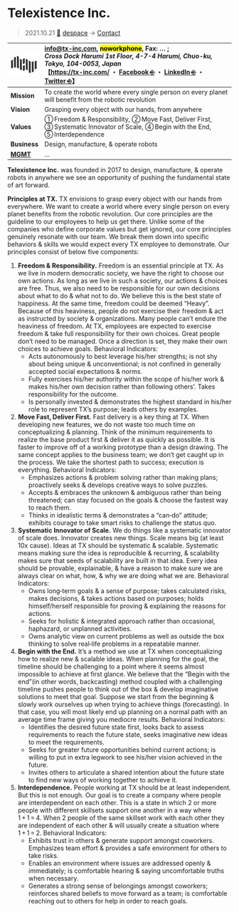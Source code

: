 # Telexistence Inc.
> 2021.10.21 [🚀](../../index/index.md) [despace](../index.md) → [Contact](../contact.md)

|[![](../f/con/t/telexistence_inc_logo1_thumb.jpg)](../f/con/t/telexistence_inc_logo1.png)|<info@tx-inc.com>, <mark>noworkphone</mark>, Fax: … ;<br> *Cross Dock Harumi 1st Floor, 4-7-4 Harumi, Chuo-ku, Tokyo, 104-0053, Japan*<br> 【<https://tx-inc.com/> ・ [Facebook ⎆](https://www.facebook.com/telexistence) ・ [LinkedIn ⎆](https://www.linkedin.com/company/telexistenceinc/) ・ [Twitter ⎆](https://twitter.com/telexistenceinc)】|
|:--|:--|
|**Mission**|To create the world where every single person on every planet will benefit from the robotic revolution|
|**Vision**|Grasping every object with our hands, from anywhere|
|**Values**|➀ Freedom & Responsibility, ➁ Move Fast, Deliver First, ➂ Systematic Innovator of Scale, ➃ Begin with the End, ➄ Interdependence|
|**Business**|Design, manufacture, & operate robots|
|**[MGMT](../mgmt.md)**|…|

**Telexistence Inc.** was founded in 2017 to design, manufacture, & operate robots in anywhere we see an opportunity of pushing the fundamental state of art forward.

<p style="page-break-after:always"> </p>

**Principles at TX.** TX envisions to grasp every object with our hands from everywhere. We want to create a world where every single person on every planet benefits from the robotic revolution. Our core principles are the guideline to our employees to help us get there. Unlike some of the companies who define corporate values but get ignored, our core principles genuinely resonate with our team. We break them down into specific behaviors & skills we would expect every TX employee to demonstrate. Our principles consist of below five components:

   1. **Freedom & Responsibility.** Freedom is an essential principle at TX. As we live in modern democratic society, we have the right to choose our own actions. As long as we live in such a society, our actions & choices are free. Thus, we also need to be responsible for our own decisions about what to do & what not to do. We believe this is the best state of happiness. At the same time, freedom could be deemed “Heavy”. Because of this heaviness, people do not exercise their freedom & act as instructed by society & organizations. Many people can’t endure the heaviness of freedom. At TX, employees are expected to exercise freedom & take full responsibility for their own choices. Great people don’t need to be managed. Once a direction is set, they make their own choices to achieve goals. Behavioral Indicators:
      - Acts autonomously to best leverage his/her strengths; is not shy about being unique & unconventional; is not confined in generally accepted social expectations & norms.
      - Fully exercises his/her authority within the scope of his/her work & makes his/her own decision rather than following others’. Takes responsibility for the outcome.
      - Is personally invested & demonstrates the highest standard in his/her role to represent TX’s purpose; leads others by examples.
   1. **Move Fast, Deliver First.** Fast delivery is a key thing at TX. When developing new features, we do not waste too much time on conceptualizing & planning.  Think of the minimum requirements to realize the base product first & deliver it as quickly as possible. It is faster to improve off of a working prototype than a design drawing.  The same concept applies to the business team; we don’t get caught up in the process. We take the shortest path to success; execution is everything. Behavioral Indicators:
      - Emphasizes actions & problem solving rather than making plans; proactively seeks & develops creative ways to solve puzzles.
      - Accepts & embraces the unknown & ambiguous rather than being threatened; can stay focused on the goals & choose the fastest way to reach them.
      - Thinks in idealistic terms & demonstrates a “can‑do” attitude; exhibits courage to take smart risks to challenge the status quo.
   1. **Systematic Innovator of Scale.** We do things like a systematic innovator of scale does. Innovator creates new things. Scale means big (at least 10x cause). Ideas at TX should be systematic & scalable. Systematic means making sure the idea is reproducible & recurring, & scalability makes sure that seeds of scalability are built in that idea. Every idea should be provable, explainable, & have a reason to make sure we are always clear on what, how, & why we are doing what we are. Behavioral Indicators:
      - Owns long‑term goals & a sense of purpose; takes calculated risks, makes decisions, & takes actions based on purposes; holds himself/herself responsible for proving & explaining the reasons for actions.
      - Seeks for holistic & integrated approach rather than occasional, haphazard, or unplanned activities.
      - Owns analytic view on current problems as well as outside the box thinking to solve real‑life problems in a repeatable manner.
   1. **Begin with the End.** It’s a method we use at TX when conceptualizing how to realize new & scalable ideas. When planning for the goal, the timeline should be challenging to a point where it seems almost impossible to achieve at first glance. We believe that the “Begin with the end”(in other words, backcasting) method coupled with a challenging timeline pushes people to think out of the box & develop imaginative solutions to meet that goal. Suppose we start from the beginning & slowly work ourselves up when trying to achieve things (forecasting). In that case, you will most likely end up planning on a normal path with an average time frame giving you mediocre results. Behavioral Indicators:
      - Identifies the desired future state first, looks back to assess requirements to reach the future state, seeks imaginative new ideas to meet the requirements.
      - Seeks for greater future opportunities behind current actions; is willing to put in extra legwork to see his/her vision achieved in the future.
      - Invites others to articulate a shared intention about the future state to find new ways of working together to achieve it.
   1. **Interdependence.** People working at TX should be at least independent. But this is not enough. Our goal is to create a company where people are interdependent on each other.  This is a state in which 2 or more people with different skillsets support one another in a way where 1 + 1 = 4.  When 2 people of the same skillset work with each other they are independent of each other & will usually create a situation where 1 + 1 = 2. Behavioral Indicators:
      - Exhibits trust in others & generate support amongst coworkers. Emphasizes team effort & provides a safe environment for others to take risks.
      - Enables an environment where issues are addressed openly & immediately; is comfortable hearing & saying uncomfortable truths when necessary.
      - Generates a strong sense of belongings amongst coworkers; reinforces shared beliefs to move forward as a team; is comfortable reaching out to others for help in order to reach goals.
